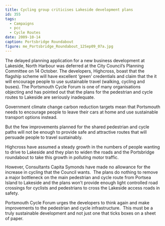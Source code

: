 ```yaml
---
title: Cycling group criticises Lakeside development plans
id: 355
tags:
  - Campaigns
  - pcc
  - Cycle Routes
date: 2009-10-14
caption: Portsbridge Roundabout
figure: me_Portsbridge_Roundabout_12Sep09_07a.jpg
---
```


The delayed planning application for a new business development at Lakeside, North Harbour was deferred at the City Council’s Planning Committee on 14 October. The developers, Highcross, boast that the flagship scheme will have excellent ‘green’ credentials and claim that the it will encourage people to use sustainable travel (walking, cycling and buses). The Portsmouth Cycle Forum is one of many organisations objecting and has pointed out that the plans for the pedestrian and cycle routes to Lakeside are seriously inadequate.

Government climate change carbon reduction targets mean that Portsmouth needs to encourage people to leave their cars at home and use sustainable transport options instead.

But the few improvements planned for the shared pedestrian and cycle paths will not be enough to provide safe and attractive routes that will persuade people to travel sustainably.

Highcross have assumed a steady growth in the numbers of people wanting to drive to Lakeside and they plan to widen the roads and the Portsbridge roundabout to take this growth in polluting motor traffic.

However, Consultants Capita Symonds have made no allowance for the increase in cycling that the Council wants.  The plans do nothing to remove a major bottleneck on the main pedestrian and cycle route from Portsea Island to Lakeside and the plans won’t provide enough light controlled road crossings for cyclists and pedestrians to cross the Lakeside access roads in safety.

Portsmouth Cycle Forum urges the developers to think again and make improvements to the pedestrian and cycle infrastructure.  This must be a truly sustainable development and not just one that ticks boxes on a sheet of paper.
